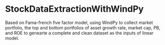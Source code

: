# StockDataExtractionWithWindPy

Based on Fama-french five factor model, using WindPy to collect market portfolio, the top and bottom portfolios of asset growth rate, market cap, PB, and ROE to genearte a complete and clean dataset as the inputs of linear model.

